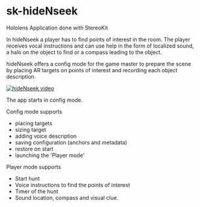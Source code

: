 # sk-hideNseek
Hololens Application done with StereoKit

In hideNseek a player has to find points of interest in the room. 
The player receives vocal instructions and can use help in the form of localized sound, a halo on the object to find or a compass leading to the object.

hideNseek offers a config mode for the game master to prepare the scene by placing AR targets on points of interest and recording each object description.

[![hideNseek video](https://i9.ytimg.com/vi_webp/7C8ZRtQqREs/mqdefault.webp?v=618ec4bc&amp;sqp=CJDRu4wG&amp;rs=AOn4CLBU4OWNTooXLa6gSrbjdcByuBnlkA)](https://youtu.be/7C8ZRtQqREs "Link Title")

The app starts in config mode.

Config mode supports 
- placing targets
- sizing target
- adding voice description
- saving configuration (anchors and metadata)
- restore on start
- launching the 'Player mode'

Player mode supports
- Start hunt 
- Voice instructions to find the points of interest
- Timer of the hunt
- Sound location, compass and visual clue.